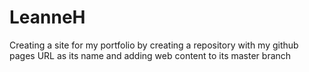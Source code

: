 # LeanneH
Creating a site for my portfolio by creating a repository with my github pages URL as its name and adding web content to its master branch

